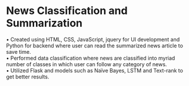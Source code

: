 # News Classification and Summarization

• Created using HTML, CSS, JavaScript, jquery for UI development and Python for backend where user can read
the summarized news article to save time.
<br />
• Performed data classification where news are classified into myriad number of classes in which user can follow
any category of news.
<br />
• Utilized Flask and models such as Naïve Bayes, LSTM and Text-rank to get better results.
